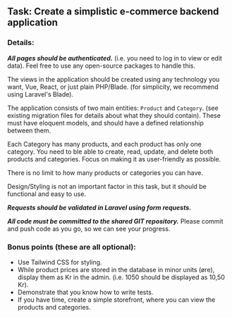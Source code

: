 ## Task: Create a simplistic e-commerce backend application ##

### Details: ###

***All pages should be authenticated.*** (i.e. you need to log in to view or edit data). 
Feel free to use any open-source packages to handle this.

The views in the application should be created using any technology you want, Vue, React, or just plain PHP/Blade. (for simplicity, we recommend using Laravel's Blade).

The application consists of two main entities: `Product` and `Category`. (see existing migration files for details about what they should contain).
These must have eloquent models, and should have a defined relationship between them.

Each Category has many products, and each product has only one category.
You need to ble able to create, read, update, and delete both products and categories.
Focus on making it as user-friendly as possible.

There is no limit to how many products or categories you can have.

Design/Styling is not an important factor in this task, but it should be functional and easy to use.

***Requests should be validated in Laravel using form requests.***

***All code must be committed to the shared GIT repository.***
Please commit and push code as you go, so we can see your progress.

### Bonus points (these are all optional): ###

- Use Tailwind CSS for styling.
- While product prices are stored in the database in minor units (øre), display them as Kr in the admin.
  (i.e. 1050 should be displayed as 10,50 Kr).
- Demonstrate that you know how to write tests.
- If you have time, create a simple storefront, where you can view the products and categories.
